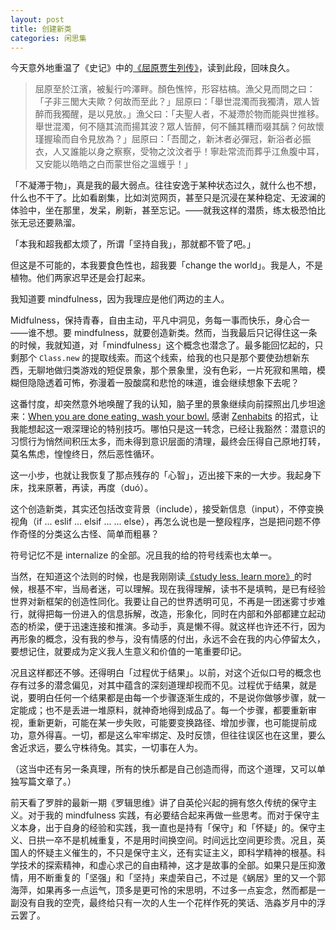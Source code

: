 ```yaml
---
layout: post
title: 创建新类
categories: 闲思集
---
```


今天意外地重温了《史记》中的[《屈原贾生列传》](http://ctext.org/shiji/qu-yuan-jia-sheng-lie-zhuan)，读到此段，回味良久。

> 屈原至於江濱，被髪行吟澤畔。顏色憔悴，形容枯槁。漁父見而問之曰：「子非三閭大夫歟？何故而至此？」屈原曰：「舉世混濁而我獨清，眾人皆醉而我獨醒，是以見放。」漁父曰：「夫聖人者，不凝滯於物而能與世推移。舉世混濁，何不隨其流而揚其波？眾人皆醉，何不餔其糟而啜其醨？何故懷瑾握瑜而自令見放為？」屈原曰：「吾聞之，新沐者必彈冠，新浴者必振衣，人又誰能以身之察察，受物之汶汶者乎！寧赴常流而葬乎江魚腹中耳，又安能以皓皓之白而蒙世俗之溫蠖乎！」

「不凝滞于物」，真是我的最大弱点。往往安逸于某种状态过久，就什么也不想，什么也不干了。比如看剧集，比如浏览网页，甚至只是沉浸在某种稳定、无波澜的体验中，坐在那里，发呆，刷新，甚至忘记。——就我这样的潜质，练太极恐怕比张无忌还要熟溜。

「本我和超我都太烦了，所谓「坚持自我」，那就都不管了吧。」

但这是不可能的，本我要食色性也，超我要「change the world」。我是人，不是植物。他们两家迟早还是会打起来。

我知道要 mindfulness，因为我理应是他们两边的主人。

Midfulness，保持青春，自由主动，平凡中洞见，务每一事而快乐，身心合一——谁不想。要 mindfulness，就要创造新类。然而，当我最后只记得住这一条的时候，我就知道，对「mindfulness」这个概念也潜念了。最多能回忆起的，只剩那个 `Class.new` 的提取线索。而这个线索，给我的也只是那个要使劲想新东西，无聊地做归类游戏的短促景象，那个景象里，没有色彩，一片死寂和黑暗，模糊但隐隐透着可怖，弥漫着一股酸腐和悲怆的味道，谁会继续想象下去呢？

这番忖度，却突然意外地唤醒了我的认知，脑子里的景象继续向前探照出几步坦途来：[When you are done eating, wash your bowl.](http://mnmlist.com/wash-your-bowl/) 感谢 [Zenhabits](http://zenhabits.net) 的招式，让我能想起这一艰深理论的特别技巧。哪怕只是这一转念，已经让我豁然：潜意识的习惯行为悄然间积压太多，而未得到意识层面的清理，最终会压得自己原地打转，莫名焦虑，惶惶终日，然后恶性循环。

这一小步，也就让我恢复了那点残存的「心智」，迈出接下来的一大步。我起身下床，找来原著，再读，再度（duó）。

这个创造新类，其实还包括改变背景（include），接受新信息（input），不停变换视角（if ... eslif ... elsif ... ... else），再怎么说也是一整段程序，岂是把问题不停作奇怪的分类这么古怪、简单而粗暴？

符号记忆不是 internalize 的全部。况且我的给的符号线索也太单一。

当然，在知道这个法则的时候，也是我刚刚读[《study less, learn more》](http://book.douban.com/subject/11603298/)的时候，根基不牢，当局者迷，可以理解。现在我得理解，读书不是填鸭，是已有经验世界对新框架的创造性同化。我要让自己的世界透明可见，不再是一团迷雾寸步难行，就得把每一份进入的信息拆解，改造，形象化，同时在内部和外部都建立起动态的桥梁，便于迅速连接和推演。多动手，真是懒不得。就这样也许还不行，因为再形象的概念，没有我的参与，没有情感的付出，永远不会在我的内心停留太久，要想记住，就要成为定义我人生意义和价值的一笔重要印记。

况且这样都还不够。还得明白「过程优于结果」。以前，对这个近似口号的概念也存有过多的潜念偏见，对其中蕴含的深刻道理却视而不见。过程优于结果，就是说，要明白任何一个结果都是由每一个步骤逐渐生成的，不是说你做够步骤，就一定能成；也不是丢进一堆原料，就神奇地得到成品了。每一个步骤，都要重新审视，重新更新，可能在某一步失败，可能要变换路径、增加步骤，也可能提前成功，意外得喜。一切，都是这么牢牢绑定、及时反馈，但往往误区也在这里，要么舍近求远，要么守株待兔。其实，一切事在人为。

（这当中还有另一条真理，所有的快乐都是自己创造而得，而这个道理，又可以单独写篇文章了。）

前天看了罗胖的最新一期《罗辑思维》讲了自英伦兴起的拥有悠久传统的保守主义。对于我的 mindfulness 实践，有必要结合起来再做一些思考。而对于保守主义本身，出于自身的经验和实践，我一直也是持有「保守」和「怀疑」的。保守主义、日拱一卒不是机械重复，不是用时间换空间。时间远比空间更珍贵。况且，英国人的怀疑主义催生的，不只是保守主义，还有实证主义，即科学精神的根基。科学技术的探索精神，和虚心求己的自由精神，这才是故事的全部。如果只是压抑激情，用不断重复的「坚强」和「坚持」来虚荣自己，不过是《蜗居》里的又一个郭海萍，如果再多一点运气，顶多是更可怜的宋思明，不过多一点妄念，然而都是一副没有自我的空壳，最终给只有一次的人生一个花样作死的笑话、浩淼岁月中的浮云罢了。
